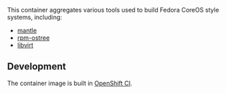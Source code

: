 This container aggregates various tools used to build Fedora CoreOS style
systems, including:

 - [mantle](https://github.com/coreos/mantle)
 - [rpm-ostree](https://github.com/projectatomic/rpm-ostree/)
 - [libvirt](https://github.com/libvirt/libvirt)

Development
---

The container image is built in [OpenShift CI](https://api.ci.openshift.org/console/project/coreos/browse/builds/coreos-assembler?tab=history).
